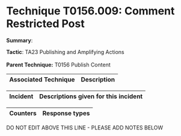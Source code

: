 # Technique T0156.009: Comment Restricted Post

**Summary**: 

**Tactic**: TA23 Publishing and Amplifying Actions <br><br>**Parent Technique:** T0156 Publish Content


| Associated Technique | Description |
| --------- | ------------------------- |



| Incident | Descriptions given for this incident |
| -------- | -------------------- |



| Counters | Response types |
| -------- | -------------- |


DO NOT EDIT ABOVE THIS LINE - PLEASE ADD NOTES BELOW